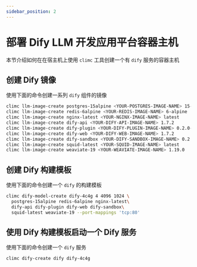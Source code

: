 ```yaml
---
sidebar_position: 2
---
```


# 部署 Dify LLM 开发应用平台容器主机
本节介绍如何在在宿主机上使用 `climc` 工具创建一个有 `dify` 服务的容器主机

## 创建 Dify 镜像
使用下面的命令创建一系列 `dify` 组件的镜像
```sh
climc llm-image-create postgres-15alpine <YOUR-POSTGRES-IMAGE-NAME> 15-alpine
climc llm-image-create redis-6alpine <YOUR-REDIS-IMAGE-NAME> 6-alpine
climc llm-image-create nginx-latest <YOUR-NGINX-IMAGE-NAME> latest
climc llm-image-create dify-api <YOUR-DIFY-API-IMAGE-NAME> 1.7.2
climc llm-image-create dify-plugin <YOUR-DIFY-PLUGIN-IMAGE-NAME> 0.2.0-local
climc llm-image-create dify-web <YOUR-DIFY-WEB-IMAGE-NAME> 1.7.2
climc llm-image-create dify-sandbox <YOUR-DIFY-SANDBOX-IMAGE-NAME> 0.2.12
climc llm-image-create squid-latest <YOUR-SQUID-IMAGE-NAME> latest
climc llm-image-create weaviate-19 <YOUR-WEAVIATE-IMAGE-NAME> 1.19.0
```

## 创建 Dify 构建模板
使用下面的命令创建一个 `dify` 的构建模板
```sh
climc dify-model-create dify-4c4g 4 4096 1024 \
  postgres-15alpine redis-6alpine nginx-latest\
  dify-api dify-plugin dify-web dify-sandbox\
  squid-latest weaviate-19 --port-mappings 'tcp:80'
```

## 使用 Dify 构建模板启动一个 Dify 服务
使用下面的命令创建一个 `dify` 服务
```sh
climc dify-create dify dify-4c4g
```